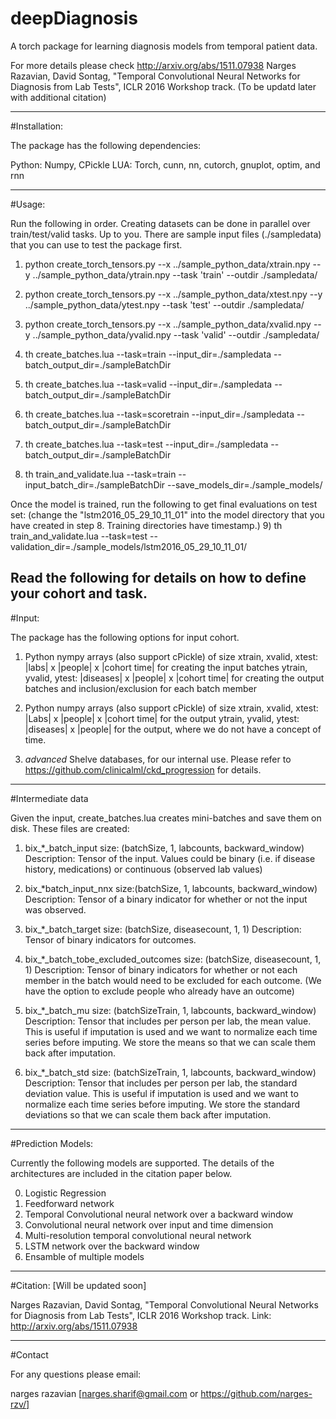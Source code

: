 # deepDiagnosis
A torch package for learning diagnosis models from temporal patient data.

For more details please check http://arxiv.org/abs/1511.07938 
Narges Razavian, David Sontag, "Temporal Convolutional Neural Networks for Diagnosis from Lab Tests", ICLR 2016 Workshop track. (To be updatd later with additional citation)

----------------------------------------------------
#Installation:

The package has the following dependencies:

Python: Numpy, CPickle
LUA: Torch, cunn, nn, cutorch, gnuplot, optim, and rnn

----------------------------------------------------
#Usage:

Run the following in order. Creating datasets can be done in parallel over train/test/valid tasks. Up to you.
There are sample input files (./sampledata) that you can use to test the package first.

1) python create_torch_tensors.py --x ../sample_python_data/xtrain.npy --y ../sample_python_data/ytrain.npy --task 'train' --outdir ./sampledata/
2) python create_torch_tensors.py --x ../sample_python_data/xtest.npy --y ../sample_python_data/ytest.npy --task 'test' --outdir ./sampledata/
3) python create_torch_tensors.py --x ../sample_python_data/xvalid.npy --y ../sample_python_data/yvalid.npy --task 'valid' --outdir ./sampledata/

4) th create_batches.lua --task=train --input_dir=./sampledata --batch_output_dir=./sampleBatchDir 
5) th create_batches.lua --task=valid --input_dir=./sampledata --batch_output_dir=./sampleBatchDir 
6) th create_batches.lua --task=scoretrain --input_dir=./sampledata --batch_output_dir=./sampleBatchDir 
7) th create_batches.lua --task=test --input_dir=./sampledata --batch_output_dir=./sampleBatchDir

8) th train_and_validate.lua --task=train --input_batch_dir=./sampleBatchDir --save_models_dir=./sample_models/

Once the model is trained, run the following to get final evaluations on test set: (change the "lstm2016_05_29_10_11_01" into the model directory that you have created in step 8. Training directories have timestamp.)
9) th train_and_validate.lua --task=test --validation_dir=./sample_models/lstm2016_05_29_10_11_01/


Read the following for details on how to define your cohort and task.
----------------------------------------------------
#Input: 

The package has the following options for input cohort.

1) Python nympy arrays (also support cPickle) of size 
	xtrain, xvalid, xtest: |labs| x |people| x |cohort time| for creating the input batches
	ytrain, yvalid, ytest: |diseases| x |people| x |cohort time| for creating the output batches and inclusion/exclusion for each batch member
	
2) Python numpy arrays (also support cPickle) of size
	xtrain, xvalid, xtest: |Labs| x |people| x |cohort time| for the output
	ytrain, yvalid, ytest: |diseases| x |people| for the output, where we do not have a concept of time.

3) *advanced* Shelve databases, for our internal use.
	Please refer to https://github.com/clinicalml/ckd_progression for details.

----------------------------------------------------
#Intermediate data

Given the input, create_batches.lua creates mini-batches and save them on disk. These files are created:

1) bix_*_batch_input 
size: (batchSize, 1, labcounts, backward_window)
Description: Tensor of the input. Values could be binary (i.e. if disease history, medications)  or continuous (observed lab values)

2) bix_*batch_input_nnx
size:(batchSize, 1, labcounts, backward_window)
Description: Tensor of a binary indicator for whether or not the input was observed.

3) bix_*_batch_target
size: (batchSize, diseasecount, 1, 1)
Description: Tensor of binary indicators for outcomes.

4) bix_*_batch_tobe_excluded_outcomes 
size: (batchSize, diseasecount, 1, 1)
Description: Tensor of binary indicators for whether or not each member in the batch would need to be excluded for each outcome. (We have the option to exclude people who already have an outcome)

5) bix_*_batch_mu
size: (batchSizeTrain, 1, labcounts, backward_window)
Description: Tensor that includes per person per lab, the mean value. This is useful if imputation is used and we want to normalize each time series before imputing. We store the means so that we can scale them back after imputation.

6) bix_*_batch_std
size: (batchSizeTrain, 1, labcounts, backward_window)
Description: Tensor that includes per person per lab, the standard deviation value. This is useful if imputation is used and we want to normalize each time series before imputing. We store the standard deviations so that we can scale them back after imputation.

----------------------------------------------------

#Prediction Models:

Currently the following models are supported. The details of the architectures are included in the citation paper below.

0) Logistic Regression
1) Feedforward network
2) Temporal Convolutional neural network over a backward window
3) Convolutional neural network over input and time dimension
4) Multi-resolution temporal convolutional neural network
5) LSTM network over the backward window
6) Ensamble of multiple models

----------------------------------------------------

#Citation: [Will be updated soon]

Narges Razavian, David Sontag, "Temporal Convolutional Neural Networks 
for Diagnosis from Lab Tests", ICLR 2016 Workshop track.
Link: http://arxiv.org/abs/1511.07938 

----------------------------------------------------
#Contact

For any questions please email:

narges razavian [narges.sharif@gmail.com or https://github.com/narges-rzv/]

